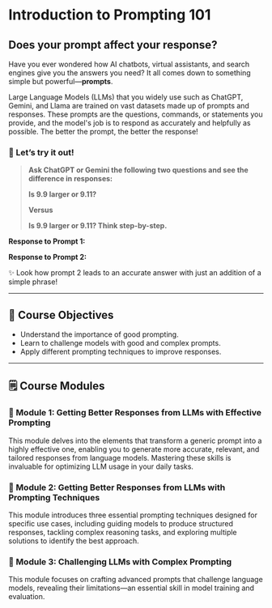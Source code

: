 # Introduction to Prompting 101

## Does your prompt affect your response?

Have you ever wondered how AI chatbots, virtual assistants, and search engines give you the answers you need? It all comes down to something simple but powerful—**prompts**.

Large Language Models (LLMs) that you widely use such as ChatGPT, Gemini, and Llama are trained on vast datasets made up of prompts and responses. These prompts are the questions, commands, or statements you provide, and the model's job is to respond as accurately and helpfully as possible. The better the prompt, the better the response!

### 🤔 Let’s try it out!

> **Ask ChatGPT or Gemini the following two questions and see the difference in responses:**
>
> **Is 9.9 larger or 9.11?**
>
> **Versus**
>
> **Is 9.9 larger or 9.11? Think step-by-step.**

**Response to Prompt 1:**

**Response to Prompt 2:**

✨ Look how prompt 2 leads to an accurate answer with just an addition of a simple phrase!

---

## 🎯 Course Objectives

- Understand the importance of good prompting.
- Learn to challenge models with good and complex prompts.
- Apply different prompting techniques to improve responses.

---

## 🗒️ Course Modules

### 📌 Module 1: Getting Better Responses from LLMs with Effective Prompting

This module delves into the elements that transform a generic prompt into a highly effective one, enabling you to generate more accurate, relevant, and tailored responses from language models. Mastering these skills is invaluable for optimizing LLM usage in your daily tasks.

### 📌 Module 2: Getting Better Responses from LLMs with Prompting Techniques

This module introduces three essential prompting techniques designed for specific use cases, including guiding models to produce structured responses, tackling complex reasoning tasks, and exploring multiple solutions to identify the best approach.

### 📌 Module 3: Challenging LLMs with Complex Prompting

This module focuses on crafting advanced prompts that challenge language models, revealing their limitations—an essential skill in model training and evaluation.
